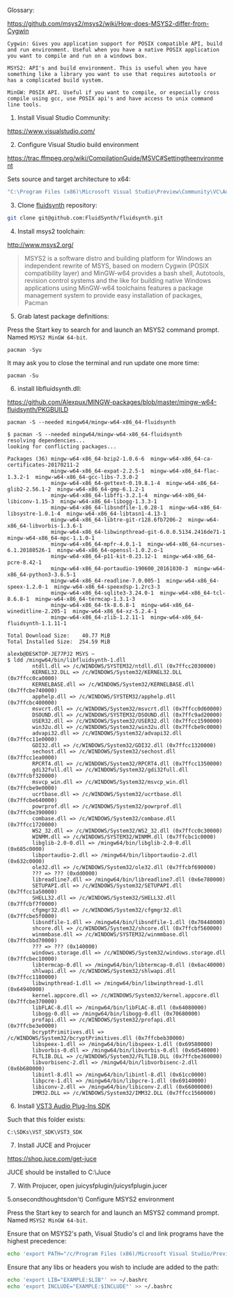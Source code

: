 Glossary:

https://github.com/msys2/msys2/wiki/How-does-MSYS2-differ-from-Cygwin

```
Cygwin: Gives you application support for POSIX compatible API, build and run environment. Useful when you have a native POSIX application you want to compile and run on a windows box.

MSYS2: API's and build environment. This is useful when you have something like a library you want to use that requires autotools or has a complicated build system.

MinGW: POSIX API. Useful if you want to compile, or especially cross compile using gcc, use POSIX api's and have access to unix command line tools.
```


1) Install Visual Studio Community:

https://www.visualstudio.com/

2) Configure Visual Studio build environment

https://trac.ffmpeg.org/wiki/CompilationGuide/MSVC#Settingtheenvironment

Sets source and target architecture to x64:

```cmd
"C:\Program Files (x86)\Microsoft Visual Studio\Preview\Community\VC\Auxiliary\Build\vcvarsall.bat" x64
```

3) Clone [fluidsynth](https://github.com/FluidSynth/fluidsynth) repository:

```bash
git clone git@github.com:FluidSynth/fluidsynth.git
```

4) Install msys2 toolchain:

http://www.msys2.org/

> MSYS2 is a software distro and building platform for Windows
> an independent rewrite of MSYS, based on modern Cygwin (POSIX compatibility layer) and MinGW-w64
> provides a bash shell, Autotools, revision control systems and the like for building native Windows applications using MinGW-w64 toolchains
> features a package management system to provide easy installation of packages, Pacman

5) Grab latest package definitions:

Press the Start key to search for and launch an MSYS2 command prompt. Named `MSYS2 MinGW 64-bit`.

```
pacman -Syu
```

It may ask you to close the terminal and run update one more time:

```
pacman -Su
```

6) install libfluidsynth.dll:

https://github.com/Alexpux/MINGW-packages/blob/master/mingw-w64-fluidsynth/PKGBUILD

```
pacman -S --needed mingw64/mingw-w64-x86_64-fluidsynth
```

```
$ pacman -S --needed mingw64/mingw-w64-x86_64-fluidsynth
resolving dependencies...
looking for conflicting packages...

Packages (36) mingw-w64-x86_64-bzip2-1.0.6-6  mingw-w64-x86_64-ca-certificates-20170211-2
              mingw-w64-x86_64-expat-2.2.5-1  mingw-w64-x86_64-flac-1.3.2-1  mingw-w64-x86_64-gcc-libs-7.3.0-2
              mingw-w64-x86_64-gettext-0.19.8.1-4  mingw-w64-x86_64-glib2-2.56.1-2  mingw-w64-x86_64-gmp-6.1.2-1
              mingw-w64-x86_64-libffi-3.2.1-4  mingw-w64-x86_64-libiconv-1.15-3  mingw-w64-x86_64-libogg-1.3.3-1
              mingw-w64-x86_64-libsndfile-1.0.28-1  mingw-w64-x86_64-libsystre-1.0.1-4  mingw-w64-x86_64-libtasn1-4.13-1
              mingw-w64-x86_64-libtre-git-r128.6fb7206-2  mingw-w64-x86_64-libvorbis-1.3.6-1
              mingw-w64-x86_64-libwinpthread-git-6.0.0.5134.2416de71-1  mingw-w64-x86_64-mpc-1.1.0-1
              mingw-w64-x86_64-mpfr-4.0.1-1  mingw-w64-x86_64-ncurses-6.1.20180526-1  mingw-w64-x86_64-openssl-1.0.2.o-1
              mingw-w64-x86_64-p11-kit-0.23.12-1  mingw-w64-x86_64-pcre-8.42-1
              mingw-w64-x86_64-portaudio-190600_20161030-3  mingw-w64-x86_64-python3-3.6.5-1
              mingw-w64-x86_64-readline-7.0.005-1  mingw-w64-x86_64-speex-1.2.0-1  mingw-w64-x86_64-speexdsp-1.2rc3-3
              mingw-w64-x86_64-sqlite3-3.24.0-1  mingw-w64-x86_64-tcl-8.6.8-1  mingw-w64-x86_64-termcap-1.3.1-3
              mingw-w64-x86_64-tk-8.6.8-1  mingw-w64-x86_64-wineditline-2.205-1  mingw-w64-x86_64-xz-5.2.4-1
              mingw-w64-x86_64-zlib-1.2.11-1  mingw-w64-x86_64-fluidsynth-1.1.11-1

Total Download Size:    40.77 MiB
Total Installed Size:  254.59 MiB
```

```
alexb@DESKTOP-JE77PJ2 MSYS ~
$ ldd /mingw64/bin/libfluidsynth-1.dll
        ntdll.dll => /c/WINDOWS/SYSTEM32/ntdll.dll (0x7ffcc2030000)
        KERNEL32.DLL => /c/WINDOWS/System32/KERNEL32.DLL (0x7ffcc0ca0000)
        KERNELBASE.dll => /c/WINDOWS/System32/KERNELBASE.dll (0x7ffcbe740000)
        apphelp.dll => /c/WINDOWS/SYSTEM32/apphelp.dll (0x7ffcbc400000)
        msvcrt.dll => /c/WINDOWS/System32/msvcrt.dll (0x7ffcc0d60000)
        DSOUND.dll => /c/WINDOWS/SYSTEM32/DSOUND.dll (0x7ffc9ad20000)
        USER32.dll => /c/WINDOWS/System32/USER32.dll (0x7ffcc1590000)
        win32u.dll => /c/WINDOWS/System32/win32u.dll (0x7ffcbe9c0000)
        advapi32.dll => /c/WINDOWS/System32/advapi32.dll (0x7ffcc11e0000)
        GDI32.dll => /c/WINDOWS/System32/GDI32.dll (0x7ffcc1320000)
        sechost.dll => /c/WINDOWS/System32/sechost.dll (0x7ffcc1ea0000)
        RPCRT4.dll => /c/WINDOWS/System32/RPCRT4.dll (0x7ffcc1350000)
        gdi32full.dll => /c/WINDOWS/System32/gdi32full.dll (0x7ffcbf320000)
        msvcp_win.dll => /c/WINDOWS/System32/msvcp_win.dll (0x7ffcbe9e0000)
        ucrtbase.dll => /c/WINDOWS/System32/ucrtbase.dll (0x7ffcbe640000)
        powrprof.dll => /c/WINDOWS/System32/powrprof.dll (0x7ffcbe390000)
        combase.dll => /c/WINDOWS/System32/combase.dll (0x7ffcc1720000)
        WS2_32.dll => /c/WINDOWS/System32/WS2_32.dll (0x7ffcc0c30000)
        WINMM.dll => /c/WINDOWS/SYSTEM32/WINMM.dll (0x7ffcbc1c0000)
        libglib-2.0-0.dll => /mingw64/bin/libglib-2.0-0.dll (0x685c0000)
        libportaudio-2.dll => /mingw64/bin/libportaudio-2.dll (0x632c0000)
        ole32.dll => /c/WINDOWS/System32/ole32.dll (0x7ffcbf690000)
        ??? => ??? (0xdd0000)
        libreadline7.dll => /mingw64/bin/libreadline7.dll (0x6e780000)
        SETUPAPI.dll => /c/WINDOWS/System32/SETUPAPI.dll (0x7ffcc1a50000)
        SHELL32.dll => /c/WINDOWS/System32/SHELL32.dll (0x7ffcbf7f0000)
        cfgmgr32.dll => /c/WINDOWS/System32/cfgmgr32.dll (0x7ffcbe5f0000)
        libsndfile-1.dll => /mingw64/bin/libsndfile-1.dll (0x70440000)
        shcore.dll => /c/WINDOWS/System32/shcore.dll (0x7ffcbf560000)
        winmmbase.dll => /c/WINDOWS/SYSTEM32/winmmbase.dll (0x7ffcbbd70000)
        ??? => ??? (0x140000)
        windows.storage.dll => /c/WINDOWS/System32/windows.storage.dll (0x7ffcbec10000)
        libtermcap-0.dll => /mingw64/bin/libtermcap-0.dll (0x6ac40000)
        shlwapi.dll => /c/WINDOWS/System32/shlwapi.dll (0x7ffcc1180000)
        libwinpthread-1.dll => /mingw64/bin/libwinpthread-1.dll (0x64940000)
        kernel.appcore.dll => /c/WINDOWS/System32/kernel.appcore.dll (0x7ffcbe370000)
        libFLAC-8.dll => /mingw64/bin/libFLAC-8.dll (0x64080000)
        libogg-0.dll => /mingw64/bin/libogg-0.dll (0x70680000)
        profapi.dll => /c/WINDOWS/System32/profapi.dll (0x7ffcbe3e0000)
        bcryptPrimitives.dll => /c/WINDOWS/System32/bcryptPrimitives.dll (0x7ffcbeb30000)
        libspeex-1.dll => /mingw64/bin/libspeex-1.dll (0x69580000)
        libvorbis-0.dll => /mingw64/bin/libvorbis-0.dll (0x6d540000)
        FLTLIB.DLL => /c/WINDOWS/System32/FLTLIB.DLL (0x7ffcbe360000)
        libvorbisenc-2.dll => /mingw64/bin/libvorbisenc-2.dll (0x6b680000)
        libintl-8.dll => /mingw64/bin/libintl-8.dll (0x61cc0000)
        libpcre-1.dll => /mingw64/bin/libpcre-1.dll (0x69140000)
        libiconv-2.dll => /mingw64/bin/libiconv-2.dll (0x66000000)
        IMM32.DLL => /c/WINDOWS/System32/IMM32.DLL (0x7ffcc1560000)
```

6) Install [VST3 Audio Plug-Ins SDK](https://www.steinberg.net/en/company/developers.html)

Such that this folder exists:

```
C:\SDKs\VST_SDK\VST3_SDK
```

7) Install JUCE and Projucer

https://shop.juce.com/get-juce

JUCE should be installed to C:\\Juce

7) With Projucer, open juicysfplugin/juicysfplugin.jucer



5.onsecondthoughtsdon't) Configure MSYS2 environment

Press the Start key to search for and launch an MSYS2 command prompt. Named `MSYS2 MinGW 64-bit`.

Ensure that on MSYS2's path, Visual Studio's cl and link programs have the highest precedence:

```bash
echo 'export PATH="/c/Program Files (x86)/Microsoft Visual Studio/Preview/Community/VC/Tools/MSVC/14.14.26428/bin/Hostx64/x64/:$PATH"' >> ~/.bashrc
```

Ensure that any libs or headers you wish to include are added to the path:

```bash
echo 'export LIB="EXAMPLE:$LIB"' >> ~/.bashrc
echo 'export INCLUDE="EXAMPLE:$INCLUDE"' >> ~/.bashrc
```